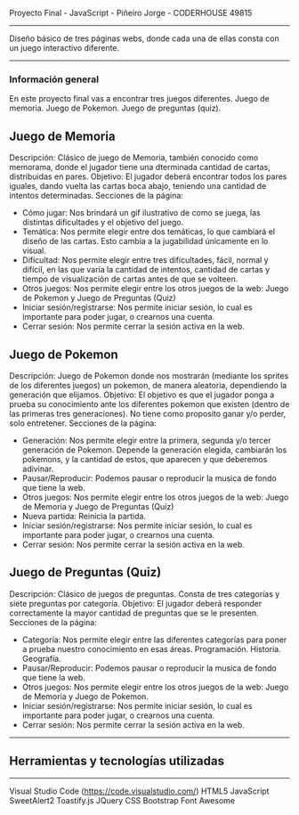 Proyecto Final - JavaScript - Piñeiro Jorge - CODERHOUSE 49815
***
Diseño básico de tres páginas webs, donde cada una de ellas consta con un juego interactivo diferente.
***

### Información general
En este proyecto final vas a encontrar tres juegos diferentes. Juego de memoria. Juego de Pokemon. Juego de preguntas (quiz).

## Juego de Memoria
Descripción: Clásico de juego de Memoria, también conocido como memorama, donde el jugador tiene una dterminada cantidad de cartas, distribuidas en pares.
Objetivo: El jugador deberá encontrar todos los pares iguales, dando vuelta las cartas boca abajo, teniendo una cantidad de intentos determinadas.
Secciones de la página:
 - Cómo jugar: Nos brindará un gif ilustrativo de como se juega, las distintas dificultades y el objetivo del juego.
 - Temática: Nos permite elegir entre dos temáticas, lo que cambiará el diseño de las cartas. Esto cambia a la jugabilidad únicamente en lo visual.
 - Dificultad: Nos permite elegir entre tres dificultades, fácil, normal y difícil, en las que varía la cantidad de intentos, cantidad de cartas y tiempo de visualización de cartas antes de que se volteen.
 - Otros juegos: Nos permite elegir entre los otros juegos de la web: Juego de Pokemon y Juego de Preguntas (Quiz)
 - Iniciar sesión/registrarse: Nos permite iniciar sesión, lo cual es importante para poder jugar, o crearnos una cuenta.
 - Cerrar sesión: Nos permite cerrar la sesión activa en la web.

## Juego de Pokemon
Descripción: Juego de Pokemon donde nos mostrarán (mediante los sprites de los diferentes juegos) un pokemon, de manera aleatoria, dependiendo la generación que elijamos.
Objetivo: El objetivo es que el jugador ponga a prueba su conocimiento ante los diferentes pokemon que existen (dentro de las primeras tres generaciones). No tiene como proposito ganar y/o perder, solo entretener.
Secciones de la página:
 - Generación: Nos permite elegir entre la primera, segunda y/o tercer generación de Pokemon. Depende la generación elegida, cambiarán los pokemons, y la cantidad de estos, que aparecen y que deberemos adivinar.
 - Pausar/Reproducir: Podemos pausar o reproducir la musica de fondo que tiene la web.
 - Otros juegos: Nos permite elegir entre los otros juegos de la web: Juego de Memoria y Juego de Preguntas (Quiz)
 - Nueva partida: Reinicia la partida.
 - Iniciar sesión/registrarse: Nos permite iniciar sesión, lo cual es importante para poder jugar, o crearnos una cuenta.
 - Cerrar sesión: Nos permite cerrar la sesión activa en la web.
   

## Juego de Preguntas (Quiz)
Descripción: Clásico de juegos de preguntas. Consta de tres categorías y siete preguntas por categoría.
Objetivo: El jugador deberá responder correctamente la mayor cantidad de preguntas que se le presenten.
Secciones de la página:
 - Categoría: Nos permite elegir entre las diferentes categorías para poner a prueba nuestro conocimiento en esas áreas. Programación. Historia. Geografía.
 - Pausar/Reproducir: Podemos pausar o reproducir la musica de fondo que tiene la web.
 - Otros juegos: Nos permite elegir entre los otros juegos de la web: Juego de Memoria y Juego de Pokemon.
 - Iniciar sesión/registrarse: Nos permite iniciar sesión, lo cual es importante para poder jugar, o crearnos una cuenta.
 - Cerrar sesión: Nos permite cerrar la sesión activa en la web.

***
## Herramientas y tecnologías utilizadas
***

Visual Studio Code (https://code.visualstudio.com/)
HTML5
JavaScript
SweetAlert2
Toastify.js
JQuery
CSS
Bootstrap
Font Awesome




